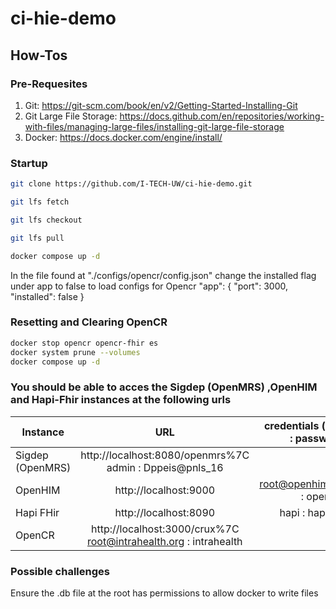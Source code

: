 # ci-hie-demo


## How-Tos

### Pre-Requesites 
1. Git: https://git-scm.com/book/en/v2/Getting-Started-Installing-Git
2. Git Large File Storage: https://docs.github.com/en/repositories/working-with-files/managing-large-files/installing-git-large-file-storage
3. Docker: https://docs.docker.com/engine/install/

### Startup

```sh
git clone https://github.com/I-TECH-UW/ci-hie-demo.git

git lfs fetch

git lfs checkout

git lfs pull

docker compose up -d
```
In the file found at "./configs/opencr/config.json" change the
installed flag under app to false to load configs for Opencr
"app": {
    "port": 3000,
    "installed": false
}


### Resetting and Clearing OpenCR 
```sh
docker stop opencr opencr-fhir es
docker system prune --volumes
docker compose up -d 
```
### You should be able to acces the Sigdep (OpenMRS) ,OpenHIM and Hapi-Fhir instances  at the following urls
| Instance  |     URL       | credentials (user : password)|
|---------- |:-------------:|------:                       |
| Sigdep (OpenMRS)   | http://localhost:8080/openmrs%7C admin : Dppeis@pnls_16 |
| OpenHIM   | http://localhost:9000  |  root@openhim.org : openhim |
| Hapi FHir | http://localhost:8090 |    hapi : hapi123| 
| OpenCR    | http://localhost:3000/crux%7C  root@intrahealth.org  : intrahealth|

### Possible challenges
Ensure the .db file at the root has permissions to allow docker to write files